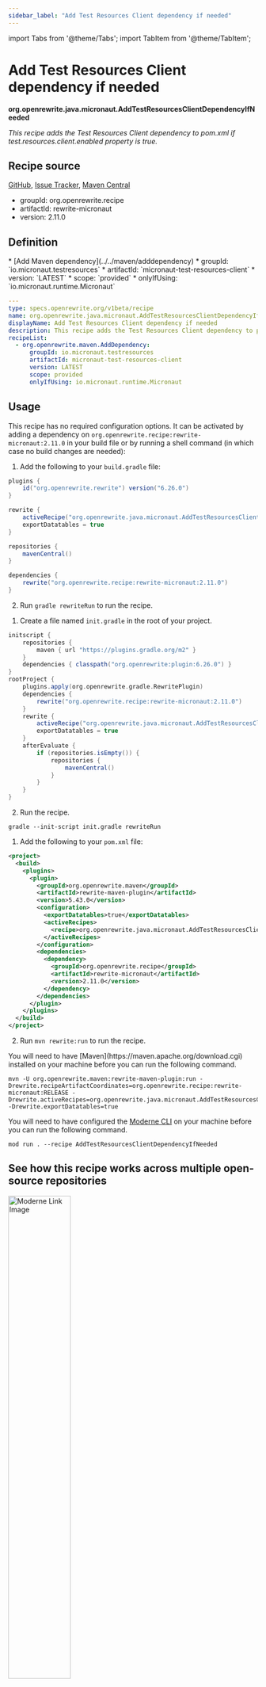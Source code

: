 ```yaml
---
sidebar_label: "Add Test Resources Client dependency if needed"
---
```


import Tabs from '@theme/Tabs';
import TabItem from '@theme/TabItem';

# Add Test Resources Client dependency if needed

**org.openrewrite.java.micronaut.AddTestResourcesClientDependencyIfNeeded**

_This recipe adds the Test Resources Client dependency to pom.xml if test.resources.client.enabled property is true._

## Recipe source

[GitHub](https://github.com/openrewrite/rewrite-micronaut/blob/main/src/main/java/org/openrewrite/java/micronaut/AddTestResourcesClientDependencyIfNeeded.java), [Issue Tracker](https://github.com/openrewrite/rewrite-micronaut/issues), [Maven Central](https://central.sonatype.com/artifact/org.openrewrite.recipe/rewrite-micronaut/2.11.0/jar)

* groupId: org.openrewrite.recipe
* artifactId: rewrite-micronaut
* version: 2.11.0


## Definition

<Tabs groupId="recipeType">
<TabItem value="recipe-list" label="Recipe List" >
* [Add Maven dependency](../../maven/adddependency)
  * groupId: `io.micronaut.testresources`
  * artifactId: `micronaut-test-resources-client`
  * version: `LATEST`
  * scope: `provided`
  * onlyIfUsing: `io.micronaut.runtime.Micronaut`

</TabItem>

<TabItem value="yaml-recipe-list" label="Yaml Recipe List">

```yaml
---
type: specs.openrewrite.org/v1beta/recipe
name: org.openrewrite.java.micronaut.AddTestResourcesClientDependencyIfNeeded
displayName: Add Test Resources Client dependency if needed
description: This recipe adds the Test Resources Client dependency to pom.xml if test.resources.client.enabled property is true.
recipeList:
  - org.openrewrite.maven.AddDependency:
      groupId: io.micronaut.testresources
      artifactId: micronaut-test-resources-client
      version: LATEST
      scope: provided
      onlyIfUsing: io.micronaut.runtime.Micronaut

```
</TabItem>
</Tabs>

## Usage

This recipe has no required configuration options. It can be activated by adding a dependency on `org.openrewrite.recipe:rewrite-micronaut:2.11.0` in your build file or by running a shell command (in which case no build changes are needed): 
<Tabs groupId="projectType">
<TabItem value="gradle" label="Gradle">

1. Add the following to your `build.gradle` file:

```groovy title="build.gradle"
plugins {
    id("org.openrewrite.rewrite") version("6.26.0")
}

rewrite {
    activeRecipe("org.openrewrite.java.micronaut.AddTestResourcesClientDependencyIfNeeded")
    exportDatatables = true
}

repositories {
    mavenCentral()
}

dependencies {
    rewrite("org.openrewrite.recipe:rewrite-micronaut:2.11.0")
}
```

2. Run `gradle rewriteRun` to run the recipe.
</TabItem>

<TabItem value="gradle-init-script" label="Gradle init script">

1. Create a file named `init.gradle` in the root of your project.

```groovy title="init.gradle"
initscript {
    repositories {
        maven { url "https://plugins.gradle.org/m2" }
    }
    dependencies { classpath("org.openrewrite:plugin:6.26.0") }
}
rootProject {
    plugins.apply(org.openrewrite.gradle.RewritePlugin)
    dependencies {
        rewrite("org.openrewrite.recipe:rewrite-micronaut:2.11.0")
    }
    rewrite {
        activeRecipe("org.openrewrite.java.micronaut.AddTestResourcesClientDependencyIfNeeded")
        exportDatatables = true
    }
    afterEvaluate {
        if (repositories.isEmpty()) {
            repositories {
                mavenCentral()
            }
        }
    }
}
```

2. Run the recipe.

```shell title="shell"
gradle --init-script init.gradle rewriteRun
```

</TabItem>
<TabItem value="maven" label="Maven POM">

1. Add the following to your `pom.xml` file:

```xml title="pom.xml"
<project>
  <build>
    <plugins>
      <plugin>
        <groupId>org.openrewrite.maven</groupId>
        <artifactId>rewrite-maven-plugin</artifactId>
        <version>5.43.0</version>
        <configuration>
          <exportDatatables>true</exportDatatables>
          <activeRecipes>
            <recipe>org.openrewrite.java.micronaut.AddTestResourcesClientDependencyIfNeeded</recipe>
          </activeRecipes>
        </configuration>
        <dependencies>
          <dependency>
            <groupId>org.openrewrite.recipe</groupId>
            <artifactId>rewrite-micronaut</artifactId>
            <version>2.11.0</version>
          </dependency>
        </dependencies>
      </plugin>
    </plugins>
  </build>
</project>
```

2. Run `mvn rewrite:run` to run the recipe.
</TabItem>

<TabItem value="maven-command-line" label="Maven Command Line">
You will need to have [Maven](https://maven.apache.org/download.cgi) installed on your machine before you can run the following command.

```shell title="shell"
mvn -U org.openrewrite.maven:rewrite-maven-plugin:run -Drewrite.recipeArtifactCoordinates=org.openrewrite.recipe:rewrite-micronaut:RELEASE -Drewrite.activeRecipes=org.openrewrite.java.micronaut.AddTestResourcesClientDependencyIfNeeded -Drewrite.exportDatatables=true
```
</TabItem>
<TabItem value="moderne-cli" label="Moderne CLI">

You will need to have configured the [Moderne CLI](https://docs.moderne.io/moderne-cli/cli-intro) on your machine before you can run the following command.

```shell title="shell"
mod run . --recipe AddTestResourcesClientDependencyIfNeeded
```
</TabItem>
</Tabs>

## See how this recipe works across multiple open-source repositories

<a href="https://app.moderne.io/recipes/org.openrewrite.java.micronaut.AddTestResourcesClientDependencyIfNeeded">
    <img
    src={require("/static/img/ModerneRecipeButton.png").default}
    alt="Moderne Link Image"
    width="50%"
    />
</a>

The community edition of the Moderne platform enables you to easily run recipes across thousands of open-source repositories.

Please [contact Moderne](https://moderne.io/product) for more information about safely running the recipes on your own codebase in a private SaaS.
## Data Tables

### Source files that had results
**org.openrewrite.table.SourcesFileResults**

_Source files that were modified by the recipe run._

| Column Name | Description |
| ----------- | ----------- |
| Source path before the run | The source path of the file before the run. `null` when a source file was created during the run. |
| Source path after the run | A recipe may modify the source path. This is the path after the run. `null` when a source file was deleted during the run. |
| Parent of the recipe that made changes | In a hierarchical recipe, the parent of the recipe that made a change. Empty if this is the root of a hierarchy or if the recipe is not hierarchical at all. |
| Recipe that made changes | The specific recipe that made a change. |
| Estimated time saving | An estimated effort that a developer to fix manually instead of using this recipe, in unit of seconds. |
| Cycle | The recipe cycle in which the change was made. |

### Source files that errored on a recipe
**org.openrewrite.table.SourcesFileErrors**

_The details of all errors produced by a recipe run._

| Column Name | Description |
| ----------- | ----------- |
| Source path | The file that failed to parse. |
| Recipe that made changes | The specific recipe that made a change. |
| Stack trace | The stack trace of the failure. |

### Recipe performance
**org.openrewrite.table.RecipeRunStats**

_Statistics used in analyzing the performance of recipes._

| Column Name | Description |
| ----------- | ----------- |
| The recipe | The recipe whose stats are being measured both individually and cumulatively. |
| Source file count | The number of source files the recipe ran over. |
| Source file changed count | The number of source files which were changed in the recipe run. Includes files created, deleted, and edited. |
| Cumulative scanning time | The total time spent across the scanning phase of this recipe. |
| 99th percentile scanning time | 99 out of 100 scans completed in this amount of time. |
| Max scanning time | The max time scanning any one source file. |
| Cumulative edit time | The total time spent across the editing phase of this recipe. |
| 99th percentile edit time | 99 out of 100 edits completed in this amount of time. |
| Max edit time | The max time editing any one source file. |

